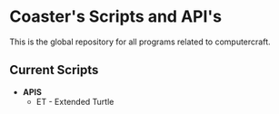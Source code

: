 <h1>Coaster's Scripts and API's</h1>
This is the global repository for all programs related to computercraft.

<h2>Current Scripts</h2>
<ul>
	<li>
		<b>APIS</b>
		<ul>
			<li>
				ET - Extended Turtle
			</li>
		</ul>
	</li>
</ul>
